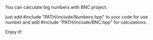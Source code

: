 You can calculate big numbers with BNC project.

just add #include "PATH/include/Numbers.hpp" to your code for use number and add #include "PATH/include/BNC.hpp" for calculations.

Enjoy it!
